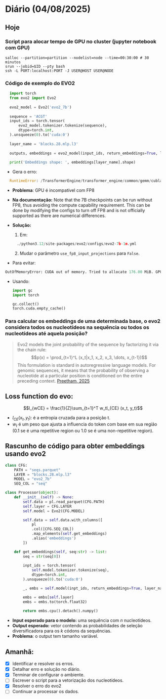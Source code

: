 # Diário (04/08/2025)

## Hoje

### Script para alocar tempo de GPU no cluster (jupyter notebook com GPU)
```
salloc --partition=partition --nodelist=node --time=00:30:00 # 30 minutos
srun --jobid=$ID --pty bash
ssh -L PORT:localhost:PORT -J USER@HOST USER@NODE
```

### Código de exemplo do EVO2
```python
  import torch
  from evo2 import Evo2
  
  evo2_model = Evo2('evo2_7b')
  
  sequence = 'ACGT'
  input_ids = torch.tensor(
      evo2_model.tokenizer.tokenize(sequence),
      dtype=torch.int,
  ).unsqueeze(0).to('cuda:0')
  
  layer_name = 'blocks.28.mlp.l3'
  
  outputs, embeddings = evo2_model(input_ids, return_embeddings=True, layer_names=[layer_name])
  
  print('Embeddings shape: ', embeddings[layer_name].shape)
```
- Gera o erro:
```python
  RuntimeError: /TransformerEngine/transformer_engine/common/gemm/cublaslt_gemm.cu:412 in function cublas_gemm: cuBLAS Error: an unsupported value or parameter was passed to the function
```

  - **Problema**: GPU é incompatível com FP8
  - **Na documentação:** Note that the 7B checkpoints can be run without FP8, thus avoiding the compute capability requirement. This can be done by modifying the configs to turn off FP8 and is not officially supported as there are numerical differences.
  - **Solução:**
    1. Em:
    ```python
      ./python3.12/site-packages/evo2/configs/evo2-7b-1m.yml
    ```
    2. Mudar o parâmetro `use_fp8_input_projections` para `False`.
      
- Para evitar:
```python
OutOfMemoryError: CUDA out of memory. Tried to allocate 176.00 MiB. GPU 0 has a total capacity of 44.42 GiB of which 1.38 MiB is free. Including non-PyTorch memory, this process has 44.41 GiB memory in use. Of the allocated memory 38.88 GiB is allocated by PyTorch, and 5.05 GiB is reserved by PyTorch but unallocated. If reserved but unallocated memory is large try setting PYTORCH_CUDA_ALLOC_CONF=expandable_segments:True to avoid fragmentation.  See documentation for Memory Management  (https://pytorch.org/docs/stable/notes/cuda.html#environment-variables)
```
  - Usando:
    ```python
    import gc
    import torch
    
    gc.collect()
    torch.cuda.empty_cache()
    ```

### Para calcular os embeddings de uma determinada base, o evo2 considera todos os nucleotídeos na sequência ou todos os nucleotídeos até aquela posição?
> Evo2 models the joint probability of the sequence by factorizing it via the chain rule:
> $$p(x) = \prod_{t=1}^L (x_t|x_1, x_2, x_3, \dots, x_{t-1})$$
> This formulation is standard in autoregressive language models. For genomic sequences, it means that the probability of observing a nucleotide at a particular position is conditioned on the entire preceding context. [Preetham, 2025](https://medium.com/autonomous-agents/evo2-demystified-the-ultimate-technical-guide-to-genomic-language-modeling-a75b0afe7b87)

## Loss function do evo:
$$l_{wCE} = \frac{1}{Z}\sum_{t=1}^T w_tl_{CE} (x_t, y_t)$$

- $l_{CE} (x_t, y_t)$: é a entropia cruzada para a posição t.
- $w_t$ é um peso que ajusta a influencia do token com base em sua região (0.1 se é uma repetitive region ou 1.0 se é uma non-repetitive region).

## Rascunho de código para obter embeddings usando evo2
```python
class CFG:
    PATH = "seqs.parquet"
    LAYER = "blocks.28.mlp.l3"
    MODEL = "evo2_7b"
    SEQ_COL = "seq"

class Processor(object):
    def __init__(self) -> None:
        self.data = pl.read_parquet(CFG.PATH)
        self.layer = CFG.LAYER
        self.model = Evo2(CFG.MODEL)

        self.data = self.data.with_columns([
            pl
            .col([CFG.SEQ_COL])
            .map_elements(self.get_embeddings)
            .alias('embeddings')
        ])

    def get_embeddings(self, seq:str) -> list:
        seq = str(seq[0])
        
        inpt_ids = torch.tensor(
            self.model.tokenizer.tokenize(seq),
            dtype=torch.int,
        ).unsqueeze(0).to('cuda:0')

        _, embs = self.model(inpt_ids, return_embeddings=True, layer_names=[self.layer])

        embs = embs[self.layer]
        embs = embs.to(torch.float32)
        
        return embs.cpu().detach().numpy()
```

- **Input esperado para o modelo:** uma sequência com $n$ nucleotídeos.
- **Output esperado:** vetor contendo as probabilidades de seleção diversificadora para os $k$ códons da sequências.
- **Problema**: o output tem tamanho variável.
  
## Amanhã:
- [x] Identificar e resolver os erros.
- [x] Detalhar erro e solução no diário.
- [x] Terminar de configurar o ambiente.
- [ ] Escrever o script para a vetorização dos nucleotídeos.
- [x] Resolver o erro do evo2
- [ ] Continuar a processar os dados.
